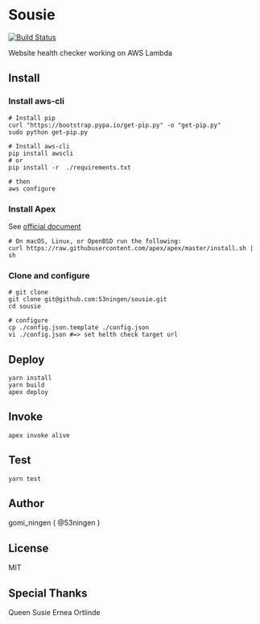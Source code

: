 Sousie
==================
[![Build Status](https://travis-ci.org/53ningen/sousie.svg?branch=master)](https://travis-ci.org/53ningen/sousie)

Website health checker working on AWS Lambda

## Install
### Install aws-cli

```
# Install pip
curl "https://bootstrap.pypa.io/get-pip.py" -o "get-pip.py"
sudo python get-pip.py

# Install aws-cli
pip install awscli
# or
pip install -r  ./requirements.txt

# then
aws configure
```

### Install Apex

See [official document](http://apex.run/#installation)

```
# On macOS, Linux, or OpenBSD run the following:
curl https://raw.githubusercontent.com/apex/apex/master/install.sh | sh
```

### Clone and configure

```
# git clone
git clone git@github.com:53ningen/sousie.git
cd sousie

# configure
cp ./config.json.template ./config.json
vi ./config.json #=> set helth check target url
```

## Deploy

```
yarn install
yarn build
apex deploy
```

## Invoke

```
apex invoke alive
```

## Test

```
yarn test
```

## Author

gomi_ningen ( @53ningen )

## License

MIT

## Special Thanks

Queen Susie Ernea Ortlinde
